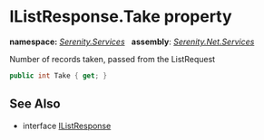 # IListResponse.Take property
**namespace:** *[Serenity.Services](../../README.md#serenity.services-namespace)*   **assembly**: *[Serenity.Net.Services](../../README.md)*

Number of records taken, passed from the ListRequest

```csharp
public int Take { get; }
```

## See Also

* interface [IListResponse](../IListResponse.md)